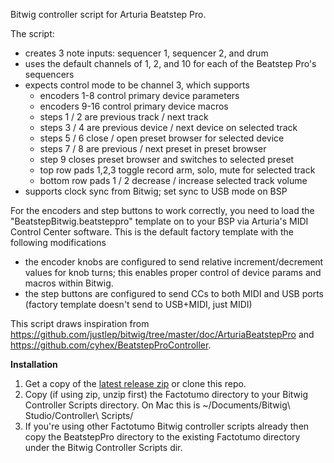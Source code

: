 Bitwig controller script for Arturia Beatstep Pro.

The script:
  * creates 3 note inputs: sequencer 1, sequencer 2, and drum
  * uses the default channels of 1, 2, and 10 for each of the Beatstep Pro's sequencers
  * expects control mode to be channel 3, which supports
    * encoders 1-8 control primary device parameters
    * encoders 9-16 control primary device macros
    * steps 1 / 2 are previous track / next track
    * steps 3 / 4 are previous device / next device on selected track
    * steps 5 / 6 close / open preset browser for selected device
    * steps 7 / 8 are previous / next preset in preset browser
    * step 9 closes preset browser and switches to selected preset
    * top row pads 1,2,3 toggle record arm, solo, mute for selected track
    * bottom row pads 1 / 2 decrease / increase selected track volume
  * supports clock sync from Bitwig; set sync to USB mode on BSP

For the encoders and step buttons to work correctly, you need to load the "BeatstepBitwig.beatsteppro" template on to your BSP via Arturia's MIDI Control Center software.  This is the default factory template with the following modifications

  * the encoder knobs are configured to send relative increment/decrement values for knob turns; this enables proper control of device params and macros within Bitwig.
  * the step buttons are configured to send CCs to both MIDI and USB ports (factory template doesn't send to USB+MIDI, just MIDI)

This script draws inspiration from https://github.com/justlep/bitwig/tree/master/doc/ArturiaBeatstepPro and https://github.com/cyhex/BeatstepProController.

**Installation**

  1. Get a copy of the [latest release zip](https://github.com/benschmaus/bitwig-beatsteppro/releases/tag/v1.0.0) or clone this repo.
  2. Copy (if using zip, unzip first) the Factotumo directory to your Bitwig Controller Scripts directory.  On Mac this is ~/Documents/Bitwig\ Studio/Controller\ Scripts/
  3. If you're using other Factotumo Bitwig controller scripts already then copy the BeatstepPro directory to the existing Factotumo directory under the Bitwig Controller Scripts dir.
